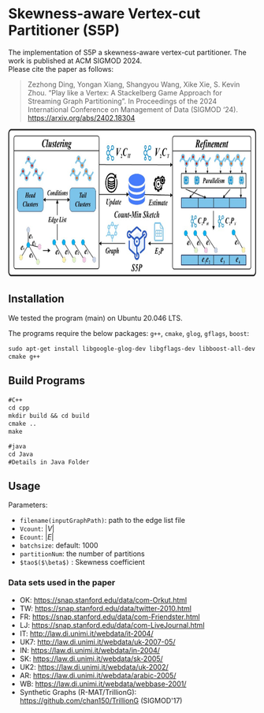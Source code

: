 # Skewness-aware Vertex-cut Partitioner (S5P)
The implementation of S5P a skewness-aware vertex-cut partitioner. The work is published at ACM SIGMOD 2024.</br>
Please cite the paper as follows:</br>
>Zezhong Ding, Yongan Xiang, Shangyou Wang, Xike Xie, S. Kevin Zhou. “Play like a Vertex: A Stackelberg Game Approach for Streaming Graph Partitioning”. In Proceedings of the 2024 International Conference on Management of Data (SIGMOD ‘24). <https://arxiv.org/abs/2402.18304>


<p align="center">
  <img src="./Supplements/overview_1.jpg" height="300">
</p>

## Installation
We tested the program (main) on Ubuntu 20.046 LTS.

The programs require the below packages: `g++`, `cmake`, `glog`, `gflags`, `boost`:
```
sudo apt-get install libgoogle-glog-dev libgflags-dev libboost-all-dev cmake g++
```

## Build Programs
```
#C++
cd cpp
mkdir build && cd build
cmake ..
make
```

```
#java
cd Java
#Details in Java Folder
```

## Usage
Parameters:
* `filename(inputGraphPath)`: path to the edge list file
* `Vcount`: $|V|$
* `Ecount`: $|E|$
* `batchsize`: default: 1000
* `partitionNum`: the number of partitions
* `$tao$($\beta$)` : Skewness coefficient

### Data sets used in the paper
* OK: https://snap.stanford.edu/data/com-Orkut.html
* TW: https://snap.stanford.edu/data/twitter-2010.html
* FR: https://snap.stanford.edu/data/com-Friendster.html
* LJ: https://snap.stanford.edu/data/com-LiveJournal.html
* IT: http://law.di.unimi.it/webdata/it-2004/
* UK7: http://law.di.unimi.it/webdata/uk-2007-05/
* IN: https://law.di.unimi.it/webdata/in-2004/
* SK: https://law.di.unimi.it/webdata/sk-2005/
* UK2: https://law.di.unimi.it/webdata/uk-2002/
* AR: https://law.di.unimi.it/webdata/arabic-2005/
* WB: https://law.di.unimi.it/webdata/webbase-2001/
* Synthetic Graphs (R-MAT/TrillionG): https://github.com/chan150/TrillionG (SIGMOD'17)
  

